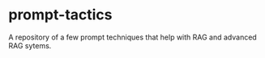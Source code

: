 # prompt-tactics
A repository of a few prompt techniques that help with RAG and advanced RAG sytems.

